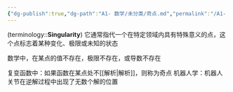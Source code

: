 ```yaml
---
{"dg-publish":true,"dg-path":"A1- 数学/未分类/奇点.md","permalink":"/A1- 数学/未分类/奇点/","dgPassFrontmatter":true,"noteIcon":"","created":"2024-05-21T15:20:28.136+08:00","updated":"2025-04-14T18:35:25.350+08:00"}
---
```



(terminology::**Singularity**)
它通常指代一个在特定领域内具有特殊意义的点，这个点标志着某种变化、极限或未知的状态

数学中，在某点的值不存在，极限不存在，或导数不存在

复变函数中：如果函数在某点处不[[解析\|解析]]，则称为奇点
机器人学：机器人关节在逆解过程中出现了无数个解的位置


